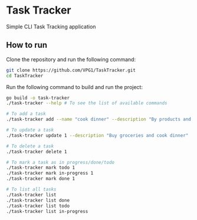 # Task Tracker

Simple CLI Task Tracking application

## How to run

Clone the repository and run the following command:

```bash
git clone https://github.com/VPG1/TaskTracker.git
cd TaskTracker
```

Run the following command to build and run the project:

```bash
go build -o task-tracker
./task-tracker --help # To see the list of available commands

# To add a task
./task-tracker add --name "cook dinner" --description "By products and cook dinner"

# To update a task
./task-tracker update 1 --description "Buy groceries and cook dinner"

# To delete a task
./task-tracker delete 1

# To mark a task as in progress/done/todo
./task-tracker mark todo 1
./task-tracker mark in-progress 1
./task-tracker mark done 1

# To list all tasks
./task-tracker list
./task-tracker list done
./task-tracker list todo
./task-tracker list in-progress
```
